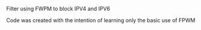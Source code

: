 Filter using FWPM to block IPV4 and IPV6

Code was created with the intention of learning only the basic use of FPWM
